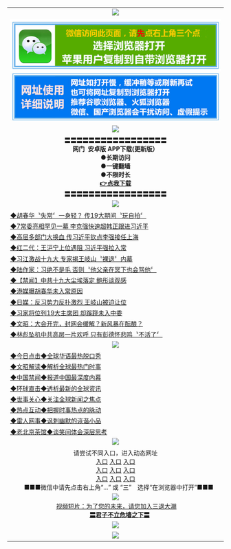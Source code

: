 <table>
<tr>
  <td align=center><img src="https://github.com/gyhhx/image-upload/blob/master/new1.jpg" />
  </td>
  </tr>
  <tr>
  <td align=center><img src="https://github.com/ogategy/image/blob/master/wechat%20advise.jpg" /></td>
  </tr>
  <tr>
    <td align=center><img src="https://github.com/gyhhx/image-upload/blob/master/gy1-wxsm.png" /></td>
  </tr>
   <tr>
    <td align=center>
 <b>〓〓〓〓〓〓〓〓〓〓〓〓〓〓〓〓〓<br/>网门  安卓版 APP下载(更新版）<br/> ●长期访问<br/> ●一键翻墙<br/>  ●不限时长<br/> 
 <a href="http://t.cn/RWyt8hi">👉<b>点我下载</a><br/>〓〓〓〓〓〓〓〓〓〓〓〓〓〓〓〓〓<br/>
    </td>
    </tr>
  <tr>
    <td align=center><img src="https://github.com/gyhhx/image-upload/blob/master/yaowen.jpg" /></td>
  </tr>
   <tr>
<td align=left>
<a href="http://wer.tv.inoma.lv/?c836079&from=gitlv">◆胡春华〝失常〞一身轻？ 传19大期间〝玩自拍〞</a><br/></td>
  </tr>
<tr>
<td align=left>
<a href="http://wer.tv.inoma.lv/?c836071&from=gitlv">◆7常委亮相罕见一幕 李克强快速超韩正跟进习近平</a><br/></td>
 </tr>
   </tr>
 <tr>
<td align=left>
<a href="http://wer.tv.inoma.lv/?c836074&from=gitlv">◆高层多部门大换血 传习近平钦点李强接任上海</a><br/>
</td>
   </tr> 
  <tr>
<td align=left>
<a href="http://wer.tv.inoma.lv/?c836027&from=gitlv">◆红二代：王沪宁上位遇阻 习近平强拉入常</a><br/></td>
  </tr>
 <tr>
<td align=left>
<a href="http://wer.tv.inoma.lv/?c836069&from=gitlv">◆习江激战十九大 专家揭王岐山〝裸退〞内幕</a><br/></td>
   </tr>
  <tr>
<td align=left>
<a href="http://wer.tv.inoma.lv/?c836068&from=gitlv">◆陆作家：习绝不是毛 否则〝他父亲在冥下也会骂他〞</a><br/></td>
   </tr>
  <tr>
<td align=left>
<a href="http://wer.tv.inoma.lv/?c836043&from=gitlv">◆【禁闻】中共十九大尘埃落定 鲍彤谈观感</a><br/>
</td>
    <tr>
<td align=left>
<a href="http://wer.tv.inoma.lv/?c836031&from=gitlv">◆港媒曝胡春华未入常原因</a><br/></td>
 </tr>
 <tr>
<td align=left>
<a href="http://wer.tv.inoma.lv/?c836032&from=gitlv">◆日媒：反习势力反扑激烈 王岐山被迫让位</a><br/>
</td>
   </tr>
    <tr>
<td align=left>
<a href="http://wer.tv.inoma.lv/?c836026&from=gitlv">◆习家将位列19大主席团 却蹊跷未入中委</a><br/></td>
  </tr> 
 <tr>
<td align=left>
<a href="http://wer.tv.inoma.lv/?c816857_137_1&from=gitlv">◆文昭：大会开完，封网会缓解？新风暴在酝酿？</a><br/></td>
   </tr> 
 <tr>
<td align=left>
<a href="http://wer.tv.inoma.lv/?c816833_2_1226&from=gitlv">◆林彪坠机中共高层一片欢呼 只有彭德怀悲鸣〝不活了〞</a><br/>
</td>
   </tr>
    <tr>
    <td align=center><img src="https://github.com/gyhhx/image-upload/blob/master/shipin.jpg" /></td>
  </tr>
 <tr>
   <td align=left> 
<a href="http://wer.tv.inoma.lv/?c816850&from=gitlv">◆今日点击◆全球华语最热脱口秀</a><br/>
    </td>
  </tr>
  <tr>
   <td align=left>
<a href="http://wer.tv.inoma.lv/?c816857&from=gityw">◆文昭解读◆解析全球最热门时事</a><br/>
    </td>
  </tr>
  <tr>
  <td align=left>
<a href="http://wer.tv.inoma.lv/?c816860&from=gitlv">◆中国禁闻◆报道中国最深度内幕</a><br/>
   </tr>
  <tr>
     <td align=left>
<a href="http://wer.tv.inoma.lv/?c816855&from=gitlv">◆环球直击◆透析最新的全球资讯</a><br/>
   </tr>
   <tr>
      <td align=left>
<a href="http://wer.tv.inoma.lv/?c816851&from=gitlv">◆世事关心◆关注全球新闻之焦点</a><br/>
   </tr>
   <tr>
     <td align=left>
<a href="http://wer.tv.inoma.lv/?c816852&from=gitlv">◆热点互动◆把握时事热点的脉动</a><br/>
   </tr>
   <tr>
      <td align=left>
<a href="http://wer.tv.inoma.lv/?c816694&from=gitlv">◆雷人网事◆讽刺幽默的诙谐小品</a><br/>
   </tr>
   <tr>
    <td align=left>
<a href="http://wer.tv.inoma.lv/?c816650&from=gitlv">◆老北京茶馆◆谈笑间体会深层思考</a><br/>
   </tr>
    <tr>
    <td align=center><img src="https://github.com/gyhhx/image-upload/blob/master/tongdao2.jpg" /></td>
  </tr>
   <tr>
    <td align=center>请尝试不同入口，进入动态网址<br/>
      <a href="https://s3-us-west-1.amazonaws.com/ogaten/oGate.htm?from=gygit">入口</a>
      <a href="https://s3.us-east-2.amazonaws.com/ogateh/oGate.htm?from=gygit">入口</a>
      <a href="https://s3.amazonaws.com/ogate/oGate.htm?from=gygit">入口</a><br/>
      <a href="https://s3.ap-northeast-2.amazonaws.com/ogates/oGate.htm?from=gygit">入口</a>
      <a href="https://s3.eu-central-1.amazonaws.com/ogatef/oGate.htm?from=gygit">入口</a>
      <a href="https://s3.eu-west-2.amazonaws.com/ogatel/oGate.htm?from=gygit">入口</a><br/>
      <a href="https://s3.ap-south-1.amazonaws.com/ogatem/oGate.htm?from=gygit">入口</a>
      <a href="https://s3.ca-central-1.amazonaws.com/ogatec/oGate.htm?from=gygit">入口</a>
      <a href="https://s3-ap-southeast-2.amazonaws.com/ogatey/oGate.htm?from=gygit">入口</a><br/>
      ■■■微信中请先点击右上角“...” 或 “三”　选择“在浏览器中打开”■■■<b><br/>
    </td>
  </tr>
  <tr>
  <td align=center><img src="https://github.com/gyhhx/image-upload/blob/master/3t.jpg" /><br/>
  <a href="http://wweer.tv.inoma.lv/?c816846_2_1&from=gitlvSTV">视频短片：为了您的未来，请您加入三退大潮</a><br/>
      <a href="http://w35er.tv.inoma.lv/?ogST.aspx&from=gitlvST"><b>〓君子不立危墙之下〓<br/></a>
      </td>
  </tr>
 <tr>
    <td align=center><img src="https://github.com/gyhhx/image-upload/blob/master/p-final1.jpg" /></td>
  </tr>
   <tr>
    <td align=center><img src="https://raw.githubusercontent.com/oGate2/Up/master/oGate_640.jpg"/></td>
  </tr>
</table> 
